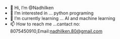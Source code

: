 - 👋 Hi, I’m @Nadhilken
- 👀 I’m interested in ... python programing
- 🌱 I’m currently learning ... AI and machine learning
- 📫 How to reach me ...cantact no: 8075450910,Email:nadhilken.80@gmail.com

<!---
Nadhilken/Nadhilken is a ✨ special ✨ repository because its `README.md` (this file) appears on your GitHub profile.
You can click the Preview link to take a look at your changes.
--->
